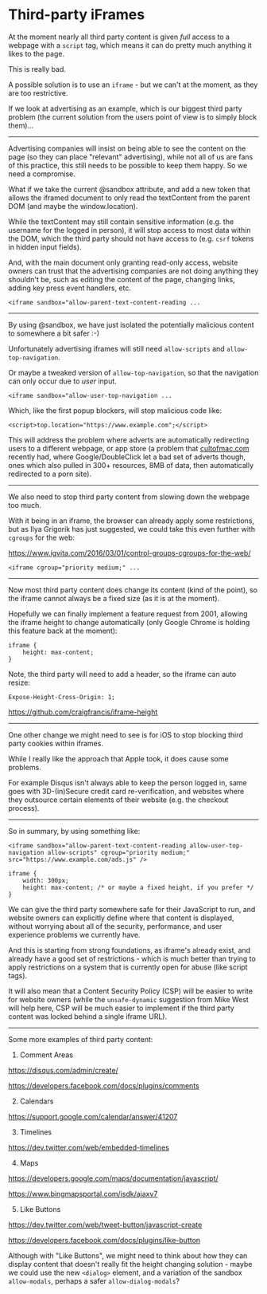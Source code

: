 
# Third-party iFrames

At the moment nearly all third party content is given *full* access to a webpage with a `script` tag, which means it can do pretty much anything it likes to the page.

This is really bad.

A possible solution is to use an `iframe` - but we can't at the moment, as they are too restrictive.

If we look at advertising as an example, which is our biggest third party problem (the current solution from the users point of view is to simply block them)...

---

Advertising companies will insist on being able to see the content on the page (so they can place "relevant" advertising), while not all of us are fans of this practice, this still needs to be possible to keep them happy. So we need a compromise.

What if we take the current @sandbox attribute, and add a new token that allows the iframed document to only read the textContent from the parent DOM (and maybe the window.location).

While the textContent may still contain sensitive information (e.g. the username for the logged in person), it will stop access to most data within the DOM, which the third party should not have access to (e.g. `csrf` tokens in hidden input fields).

And, with the main document only granting read-only access, website owners can trust that the advertising companies are not doing anything they shouldn't be, such as editing the content of the page, changing links, adding key press event handlers, etc.

	<iframe sandbox="allow-parent-text-content-reading ...

---

By using @sandbox, we have just isolated the potentially malicious content to somewhere a bit safer :-)

Unfortunately advertising iframes will still need `allow-scripts` and `allow-top-navigation`.

Or maybe a tweaked version of `allow-top-navigation`, so that the navigation can only occur due to *user* input.

	<iframe sandbox="allow-user-top-navigation ...

Which, like the first popup blockers, will stop malicious code like:

	<script>top.location="https://www.example.com";</script>

This will address the problem where adverts are automatically redirecting users to a different webpage, or app store (a problem that [cultofmac.com](https://twitter.com/cultofmac/status/700905537077030913) recently had, where Google/DoubleClick let a bad set of adverts though, ones which also pulled in 300+ resources, 8MB of data, then automatically redirected to a porn site).

---

We also need to stop third party content from slowing down the webpage too much.

With it being in an iframe, the browser can already apply some restrictions, but as Ilya Grigorik has just suggested, we could take this even further with `cgroups` for the web:

https://www.igvita.com/2016/03/01/control-groups-cgroups-for-the-web/

	<iframe cgroup="priority medium;" ...

---

Now most third party content does change its content (kind of the point), so the iframe cannot always be a fixed size (as it is at the moment).

Hopefully we can finally implement a feature request from 2001, allowing the iframe height to change automatically (only Google Chrome is holding this feature back at the moment):

	iframe {
		height: max-content;
	}

Note, the third party will need to add a header, so the iframe can auto resize:

	Expose-Height-Cross-Origin: 1;

https://github.com/craigfrancis/iframe-height

---

One other change we might need to see is for iOS to stop blocking third party cookies within iframes.

While I really like the approach that Apple took, it does cause some problems.

For example Disqus isn't always able to keep the person logged in, same goes with 3D-(in)Secure credit card re-verification, and websites where they outsource certain elements of their website (e.g. the checkout process).

---

So in summary, by using something like:

	<iframe sandbox="allow-parent-text-content-reading allow-user-top-navigation allow-scripts" cgroup="priority medium;" src="https://www.example.com/ads.js" />

	iframe {
		width: 300px;
		height: max-content; /* or maybe a fixed height, if you prefer */
	}

We can give the third party somewhere safe for their JavaScript to run, and website owners can explicitly define where that content is displayed, without worrying about all of the security, performance, and user experience problems we currently have.

And this is starting from strong foundations, as iframe's already exist, and already have a good set of restrictions - which is much better than trying to apply restrictions on a system that is currently open for abuse (like script tags).

It will also mean that a Content Security Policy (CSP) will be easier to write for website owners (while the `unsafe-dynamic` suggestion from Mike West will help here, CSP will be much easier to implement if the third party content was locked behind a single iframe URL).

---

Some more examples of third party content:

1. Comment Areas

https://disqus.com/admin/create/

https://developers.facebook.com/docs/plugins/comments

2. Calendars

https://support.google.com/calendar/answer/41207

3. Timelines

https://dev.twitter.com/web/embedded-timelines

4. Maps

https://developers.google.com/maps/documentation/javascript/

https://www.bingmapsportal.com/isdk/ajaxv7

5. Like Buttons

https://dev.twitter.com/web/tweet-button/javascript-create

https://developers.facebook.com/docs/plugins/like-button

Although with "Like Buttons", we might need to think about how they can display content that doesn't really fit the height changing solution - maybe we could use the new `<dialog>` element, and a variation of the sandbox `allow-modals`, perhaps a safer `allow-dialog-modals`?
